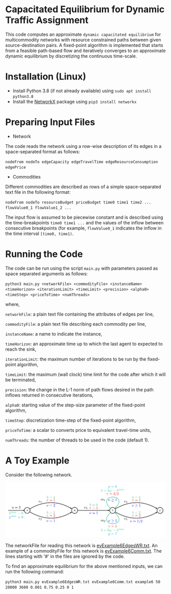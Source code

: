 # Capacitated Equilibrium for Dynamic Traffic Assignment
This code computes an approximate `dynamic capacitated equilibrium` for multicommodity networks with resource
constrained paths between given source-destination pairs. A fixed-point algorithm is implemented that
starts from a feasible path-based flow and iteratively converges to an approximate dynamic equilibrium by discretizing
the continuous time-scale.

# Installation (Linux)
* Install Python 3.8 (if not already available) using `sudo apt install python3.8`
* Install the [NetworkX](https://networkx.org/) package using `pip3 install networkx`

# Preparing Input Files
* Network

The code reads the network using a row-wise description of its edges in a space-separated format as follows:

`nodeFrom nodeTo edgeCapacity edgeTravelTime edgeResourceConsumption edgePrice`

* Commodities

Different commodities are described as rows of a simple space-separated text file in the following format:

`nodeFrom nodeTo resourceBudget priceBudget time0 time1 time2 ... flowValue0_1 flowValue1_2 ...`

The input flow is assumed to be piecewise constant and is described using the time-breakpoints `time0 time1 ...`
and the values of the inflow between consecutive breakpoints (for example, `flowValue0_1` indicates the inflow
in the time interval `[time0, time1)`.


# Running the Code
The code can be run using the script `main.py` with parameters passed as space separated arguments as follows:

`python3 main.py <networkFile> <commodityFile> <instanceName> <timeHorizon> <iterationLimit> <timeLimit> <precision> <alpha0> <timeStep> <priceToTime> <numThreads>`

where,

`networkFile`: a plain text file containing the attributes of edges per line,

`commodityFile`: a plain text file describing each commodity per line,

`instanceName`: a name to indicate the instance,

`timeHorizon`: an approximate time up to which the last agent to expected to reach the sink,

`iterationLimit`: the maximum number of iterations to be run by the fixed-point algorithm,

`timeLimit`: the maximum (wall clock) time limit for the code after which it will be terminated,

`precision`: the change in the L-1 norm of path flows desired in the path inflows returned in consecutive iterations,

`alpha0`: starting value of the step-size parameter of the fixed-point algorithm,

`timeStep`: discretization time-step of the fixed-point algorithm,

`priceToTime`: a scalar to converts price to equivalent travel-time units,

`numThreads`: the number of threads to be used in the code (default 1).


# A Toy Example

Consider the following network.

![Toy Example](examples/toyExamples/evExample6.png)

The networkFile for reading this network is [evExample6EdgesWR.txt](examples/toyExamples/evExample6EdgesWR.txt). An example of a commodityFile for this network is <a href="examples/toyExamples/evExample6Comm.txt" target="_blank"> evExample6Comm.txt</a>. The lines starting with '#' in the files are ignored by the code.

To find an approximate equilibrium for the above mentioned inputs, we can run the following command:

`python3 main.py evExample6EdgesWR.txt evExample6Comm.txt example6 50 20000 3600 0.001 0.75 0.25 0 1`


